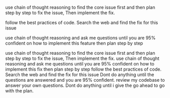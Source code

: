 use chain of thought reasoning to find the core issue first and then plan step by step to fix the issue, Then implement the fix.

follow the best practices of code. Search the web and find the fix for this issue

use chain of thought reasoning and ask me questions until you are 95% confident on how to implement this feature then plan step by step 


use chain of thought reasoning to find the core issue first and then plan step by step to fix the issue, Then implement the fix.
use chain of thought reasoning and ask me questions until you are 95% confident on how to implement this fix then plan step by step 
follow the best practices of code. Search the web and find the fix for this issue
Dont do anything until the questions are answered and you are 95% confident.
review my codebase to answer your own questions.
Dont do anything until i give the go ahead to go with the plan.